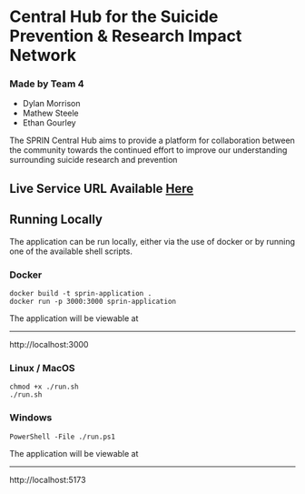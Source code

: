 # Central Hub for the Suicide Prevention & Research Impact Network
### Made by Team 4
- Dylan Morrison
- Mathew Steele
- Ethan Gourley

The SPRIN Central Hub aims to provide a platform for collaboration between the community towards the continued effort to improve our understanding surrounding suicide research and prevention

## Live Service URL Available <a href="http://129.151.87.53/home">Here</a>


## Running Locally
The application can be run locally, either via the use of docker or by running one of the available shell scripts.
### Docker
```
docker build -t sprin-application .
docker run -p 3000:3000 sprin-application
```
The application will be viewable at <hr href="http://localhost:3000">http://localhost:3000</href>

### Linux / MacOS
```
chmod +x ./run.sh
./run.sh
```

### Windows
```
PowerShell -File ./run.ps1
```

The application will be viewable at <hr href="http://localhost:5173">http://localhost:5173</href>